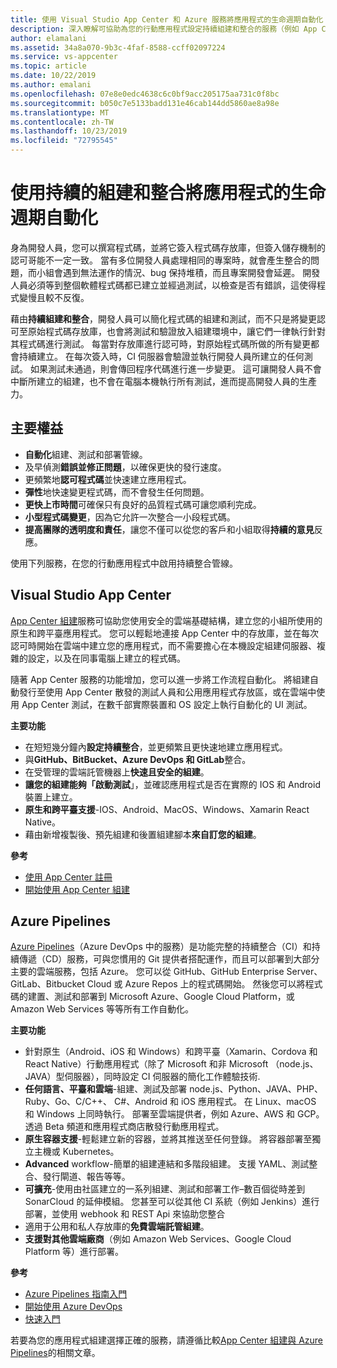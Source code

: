 ```yaml
---
title: 使用 Visual Studio App Center 和 Azure 服務將應用程式的生命週期自動化
description: 深入瞭解可協助為您的行動應用程式設定持續組建和整合的服務（例如 App Center）。
author: elamalani
ms.assetid: 34a8a070-9b3c-4faf-8588-ccff02097224
ms.service: vs-appcenter
ms.topic: article
ms.date: 10/22/2019
ms.author: emalani
ms.openlocfilehash: 07e8e0edc4638c6c0bf9acc205175aa731c0f8bc
ms.sourcegitcommit: b050c7e5133badd131e46cab144dd5860ae8a98e
ms.translationtype: MT
ms.contentlocale: zh-TW
ms.lasthandoff: 10/23/2019
ms.locfileid: "72795545"
---
```

# <a name="automate-the-lifecycle-of-your-apps-with-continuous-build-and-integration"></a>使用持續的組建和整合將應用程式的生命週期自動化

身為開發人員，您可以撰寫程式碼，並將它簽入程式碼存放庫，但簽入儲存機制的認可哥能不一定一致。 當有多位開發人員處理相同的專案時，就會產生整合的問題，而小組會遇到無法運作的情況、bug 保持堆積，而且專案開發會延遲。 開發人員必須等到整個軟體程式碼都已建立並經過測試，以檢查是否有錯誤，這使得程式變慢且較不反復。 

藉由**持續組建和整合**，開發人員可以簡化程式碼的組建和測試，而不只是將變更認可至原始程式碼存放庫，也會將測試和驗證放入組建環境中，讓它們一律執行針對其程式碼進行測試。 每當對存放庫進行認可時，對原始程式碼所做的所有變更都會持續建立。 在每次簽入時，CI 伺服器會驗證並執行開發人員所建立的任何測試。 如果測試未通過，則會傳回程序代碼進行進一步變更。 這可讓開發人員不會中斷所建立的組建，也不會在電腦本機執行所有測試，進而提高開發人員的生產力。 

## <a name="key-benefits"></a>主要權益
- **自動化**組建、測試和部署管線。
- 及早偵測**錯誤並修正問題**，以確保更快的發行速度。
- 更頻繁地**認可程式碼**並快速建立應用程式。
- **彈性**地快速變更程式碼，而不會發生任何問題。
- **更快上市時間**可確保只有良好的品質程式碼可讓您順利完成。
- **小型程式碼變更**，因為它允許一次整合一小段程式碼。
- **提高團隊的透明度和責任**，讓您不僅可以從您的客戶和小組取得**持續的意見**反應。

使用下列服務，在您的行動應用程式中啟用持續整合管線。

## <a name="visual-studio-app-center"></a>Visual Studio App Center
[App Center 組建](/appcenter/build/)服務可協助您使用安全的雲端基礎結構，建立您的小組所使用的原生和跨平臺應用程式。 您可以輕鬆地連接 App Center 中的存放庫，並在每次認可時開始在雲端中建立您的應用程式，而不需要擔心在本機設定組建伺服器、複雜的設定，以及在同事電腦上建立的程式碼。

隨著 App Center 服務的功能增加，您可以進一步將工作流程自動化。 將組建自動發行至使用 App Center 散發的測試人員和公用應用程式存放區，或在雲端中使用 App Center 測試，在數千部實際裝置和 OS 設定上執行自動化的 UI 測試。

**主要功能**
- 在短短幾分鐘內**設定持續整合**，並更頻繁且更快速地建立應用程式。
- 與**GitHub、BitBucket、Azure DevOps 和 GitLab**整合。
- 在受管理的雲端託管機器上**快速且安全的組建**。
- **讓您的組建能夠「啟動測試**」，並確認應用程式是否在實際的 IOS 和 Android 裝置上建立。
- **原生和跨平臺支援**-IOS、Android、MacOS、Windows、Xamarin React Native。
- 藉由新增複製後、預先組建和後置組建腳本**來自訂您的組建**。

**參考**
- [使用 App Center 註冊](https://appcenter.ms/signup?utm_source=Mobile%20Development%20Docs&utm_medium=Azure&utm_campaign=New%20azure%20docs)
- [開始使用 App Center 組建](/appcenter/build/)

## <a name="azure-pipelines"></a>Azure Pipelines
 [Azure Pipelines](https://azure.microsoft.com/services/devops/pipelines/)（Azure DevOps 中的服務）是功能完整的持續整合（CI）和持續傳遞（CD）服務，可與您慣用的 Git 提供者搭配運作，而且可以部署到大部分主要的雲端服務，包括 Azure。 您可以從 GitHub、GitHub Enterprise Server、GitLab、Bitbucket Cloud 或 Azure Repos 上的程式碼開始。 然後您可以將程式碼的建置、測試和部署到 Microsoft Azure、Google Cloud Platform，或 Amazon Web Services 等等所有工作自動化。

**主要功能**
- 針對原生（Android、iOS 和 Windows）和跨平臺（Xamarin、Cordova 和 React Native）行動應用程式（除了 Microsoft 和非 Microsoft （node.js、JAVA）型伺服器），同時設定 CI 伺服器的簡化工作體驗技術.
- **任何語言、平臺和雲端**-組建、測試及部署 node.js、Python、JAVA、PHP、Ruby、Go、C/C++、 C#、Android 和 iOS 應用程式。 在 Linux、macOS 和 Windows 上同時執行。 部署至雲端提供者，例如 Azure、AWS 和 GCP。 透過 Beta 頻道和應用程式商店散發行動應用程式。
- **原生容器支援**-輕鬆建立新的容器，並將其推送至任何登錄。 將容器部署至獨立主機或 Kubernetes。
- **Advanced** workflow-簡單的組建連結和多階段組建。 支援 YAML、測試整合、發行閘道、報告等等。
- **可擴充**-使用由社區建立的一系列組建、測試和部署工作–數百個從時差到 SonarCloud 的延伸模組。 您甚至可以從其他 CI 系統（例如 Jenkins）進行部署，並使用 webhook 和 REST Api 來協助您整合
- 適用于公用和私人存放庫的**免費雲端託管組建**。
- **支援對其他雲端廠商**（例如 Amazon Web Services、Google Cloud Platform 等）進行部署。

**參考**
- [Azure Pipelines 指南入門](/azure/devops/pipelines/get-started/pipelines-get-started?view=azure-devops)
- [開始使用 Azure DevOps](https://app.vsaex.visualstudio.com/signup/) 
- [快速入門](/azure/devops/pipelines/create-first-pipeline?view=azure-devops&tabs=tfs-2018-2)

若要為您的應用程式組建選擇正確的服務，請遵循比較[App Center 組建與 Azure Pipelines](/appcenter/build/choose-between-services)的相關文章。
